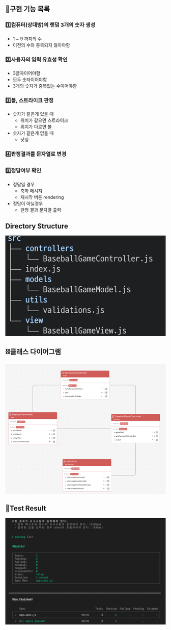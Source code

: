 ## 📄구현 기능 목록
### 1️⃣컴퓨터(상대방)의 랜덤 3개의 숫자 생성
  - 1 ~ 9 까지의 수
  - 이전의 수와 중복되지 않아야함
### 2️⃣사용자의 입력 유효성 확인
  - 3글자이어야함
  - 모두 숫자이어야함
  - 3개의 숫자가 중복없는 수이어야함
### 3️⃣볼, 스트라이크 판정
  - 숫자가 같은게 있을 때
    - 위치가 같으면 스트라이크
    - 위치가 다르면 볼
  - 숫자가 같은게 없을 때
    - 낫싱
### 4️⃣판정결과를 문자열로 변경
### 5️⃣정답여부 확인
  - 정답일 경우
    - 축하 메시지
    - 재시작 버튼 rendering
  - 정답이 아닐경우
    - 판정 결과 문자열 출력
## Directory Structure
![directoryStructure.png](directoryStructure.png)
## ⛓️‍클래스 다이어그램
![img.png](classDiagram.png)
## 🎊Test Result
![Test.png](Test.png)
